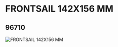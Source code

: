 # FRONTSAIL 142X156 MM
## 96710
![FRONTSAIL 142X156 MM](https://lc-www-live-s.legocdn.com/media/bricks/5/2/4630021.jpg)